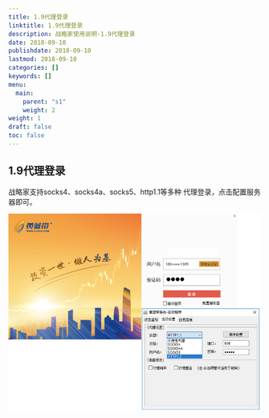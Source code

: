 ```yaml
---
title: 1.9代理登录
linktitle: 1.9代理登录
description: 战略家使用说明-1.9代理登录
date: 2018-09-10
publishdate: 2018-09-10
lastmod: 2018-09-10
categories: []
keywords: []
menu:
  main:
    parent: "s1"
    weight: 2
weight: 1
draft: false
toc: false
---
```


## 1.9代理登录

战略家支持socks4、socks4a、socks5、http1.1等多种	代理登录，点击配置服务器即可。

![](/assets/hld_proxy.png)

